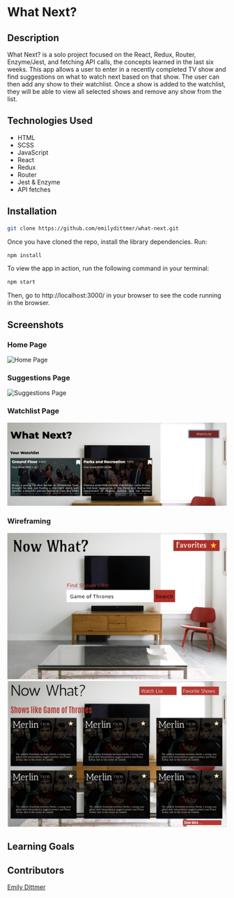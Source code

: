 # What Next?

## Description

What Next? is a solo project focused on the React, Redux, Router, Enzyme/Jest, and fetching API calls, the concepts learned in the last six weeks. This app allows a user to enter in a recently completed TV show and find suggestions on what to watch next based on that show. The user can then add any show to their watchlist. Once a show is added to the watchlist, they will be able to view all selected shows and remove any show from the list. 

## Technologies Used
- HTML
- SCSS 
- JavaScript
- React
- Redux
- Router
- Jest & Enzyme
- API fetches

## Installation

```bash
git clone https://github.com/emilydittmer/what-next.git
```
Once you have cloned the repo, install the library dependencies. Run:

```bash
npm install
```

To view the app in action, run the following command in your terminal:

```bash
npm start
```

Then, go to http://localhost:3000/ in your browser to see the code running in the browser.


## Screenshots
### Home Page
![Home Page](https://github.com/emilydittmer/what-next/blob/master/src/images/Screen%20Shot%202019-07-29%20at%207.00.05%20PM.png)
### Suggestions Page
![Suggestions Page](https://github.com/emilydittmer/what-next/blob/master/src/images/Screen%20Shot%202019-07-29%20at%208.31.15%20PM.png)
### Watchlist Page
![Watchlist Page](https://github.com/emilydittmer/what-next/blob/master/src/images/Screen%20Shot%202019-07-29%20at%208.31.29%20PM.png)
### Wireframing
![Wireframe Homepage](https://github.com/emilydittmer/what-next/blob/master/src/images/Screen%20Shot%202019-07-29%20at%208.34.31%20PM.png)
![Wireframe Suggestions Page](https://github.com/emilydittmer/what-next/blob/master/src/images/Screen%20Shot%202019-07-29%20at%208.33.33%20PM.png)

## Learning Goals


## Contributors
[Emily Dittmer](https://github.com/emilydittmer)
